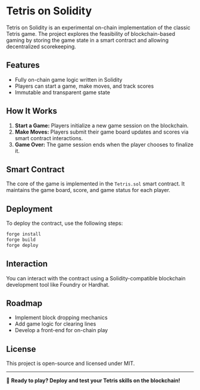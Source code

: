 # Tetris on Solidity

Tetris on Solidity is an experimental on-chain implementation of the classic Tetris game. The project explores the feasibility of blockchain-based gaming by storing the game state in a smart contract and allowing decentralized scorekeeping.

## Features
- Fully on-chain game logic written in Solidity
- Players can start a game, make moves, and track scores
- Immutable and transparent game state

## How It Works
1. **Start a Game:** Players initialize a new game session on the blockchain.
2. **Make Moves:** Players submit their game board updates and scores via smart contract interactions.
3. **Game Over:** The game session ends when the player chooses to finalize it.

## Smart Contract
The core of the game is implemented in the `Tetris.sol` smart contract. It maintains the game board, score, and game status for each player.

## Deployment
To deploy the contract, use the following steps:

```sh
forge install
forge build
forge deploy
```

## Interaction
You can interact with the contract using a Solidity-compatible blockchain development tool like Foundry or Hardhat.

## Roadmap
- Implement block dropping mechanics
- Add game logic for clearing lines
- Develop a front-end for on-chain play

## License
This project is open-source and licensed under MIT.

---

🚀 **Ready to play? Deploy and test your Tetris skills on the blockchain!**

